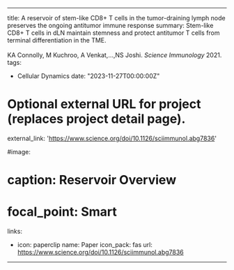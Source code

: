 
---
title: A reservoir of stem-like CD8+ T cells in the tumor-draining lymph node preserves the ongoing antitumor immune response
summary: Stem-like CD8+ T cells in dLN maintain stemness and protect antitumor T cells from terminal differentiation in the TME.<br /><br />KA Connolly, M Kuchroo, A Venkat,...,NS Joshi. *Science Immunology* 2021.
tags:
  - Cellular Dynamics
date: "2023-11-27T00:00:00Z"

# Optional external URL for project (replaces project detail page).
external_link: 'https://www.science.org/doi/10.1126/sciimmunol.abg7836'

#image:
#  caption: Reservoir Overview
#  focal_point: Smart
links:
  - icon: paperclip
    name: Paper
    icon_pack: fas
    url: https://www.science.org/doi/10.1126/sciimmunol.abg7836
---
